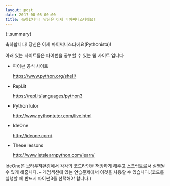 ```yaml
---
layout: post
date: 2017-08-05 00:00
title: 축하합니다! 당신은 이제 파이써니스타에요!  
---
```


{:.summary}

축하합니다! 당신은 이제 파이써니스타에요(Pythonista)!

아래 있는 사이트들은 파이썬을 공부할 수 있는 웹 사이트 입니다

* 파이썬 공식 사이트 

   https://www.python.org/shell/

* Repl.it

  https://repl.it/languages/python3

* PythonTutor

   http://www.pythontutor.com/live.html

* IdeOne

   http://ideone.com/

* These lessons

  http://www.letslearnpython.com/learn/



IdeOne은 브라우저환경에서 각각의 코드라인을 저장하게 해주고 스크립트로서 실행될 수 있게 해줍니다. – 게임섹션에 있는 연습문제에서 이것을 사용할
수 있습니다.(코드를 실행할 때 반드시 파이썬3를 선택해야 합니다.) 